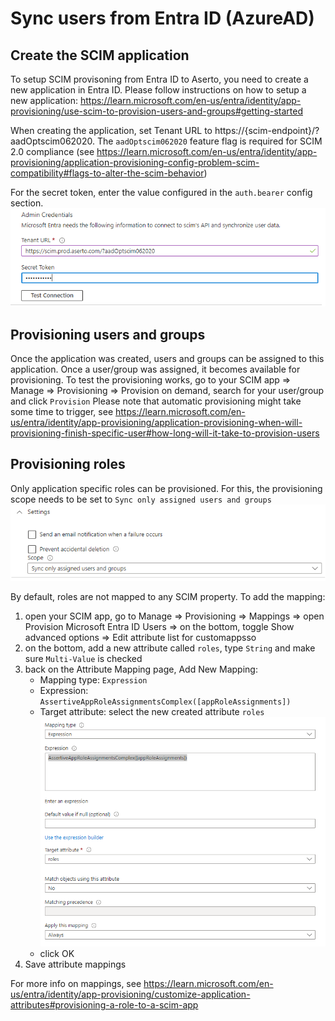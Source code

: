 # Sync users from Entra ID (AzureAD)

## Create the SCIM application
To setup SCIM provisoning from Entra ID to Aserto, you need to create a new application in Entra ID. Please follow instructions on how to setup a new application:  https://learn.microsoft.com/en-us/entra/identity/app-provisioning/use-scim-to-provision-users-and-groups#getting-started

When creating the application, set Tenant URL to https://{scim-endpoint}/?aadOptscim062020. The `aadOptscim062020` feature flag is required for SCIM 2.0 compliance (see https://learn.microsoft.com/en-us/entra/identity/app-provisioning/application-provisioning-config-problem-scim-compatibility#flags-to-alter-the-scim-behavior)

For the secret token, enter the value configured in the `auth.bearer` config section.
![Provisioning credentials](./img/credentials.png)

## Provisioning users and groups
Once the application was created, users and groups can be assigned to this application. Once a user/group was assigned, it becomes available for provisioning.
To test the provisioning works, go to your SCIM app => Manage => Provisioning => Provision on demand, search for your user/group and click `Provision`
Please note that automatic provisioning might take some time to trigger, see https://learn.microsoft.com/en-us/entra/identity/app-provisioning/application-provisioning-when-will-provisioning-finish-specific-user#how-long-will-it-take-to-provision-users

## Provisioning roles
Only application specific roles can be provisioned. For this, the provisioning scope needs to be set to `Sync only assigned users and groups`
![Sync only assigned users and groups](./img/image.png)

By default, roles are not mapped to any SCIM property. To add the mapping:
1. open your SCIM app, go to Manage => Provisioning => Mappings => open Provision Microsoft Entra ID Users => on the bottom, toggle Show advanced options => Edit attribute list for customappsso
2. on the bottom, add a new attribute called `roles`, type `String` and make sure `Multi-Value` is checked
3. back on the Attribute Mapping page, Add New Mapping:
    - Mapping type: `Expression`
    - Expression: `AssertiveAppRoleAssignmentsComplex([appRoleAssignments])`
    - Target attribute: select the new created attribute `roles`
    ![attribute mapping](./img/role-mapping.png)
    - click OK
4. Save attribute mappings

For more info on mappings, see https://learn.microsoft.com/en-us/entra/identity/app-provisioning/customize-application-attributes#provisioning-a-role-to-a-scim-app
